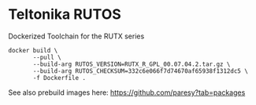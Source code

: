 # Teltonika RUTOS
Dockerized Toolchain for the RUTX series

```
docker build \
       --pull \
       --build-arg RUTOS_VERSION=RUTX_R_GPL_00.07.04.2.tar.gz \
       --build-arg RUTOS_CHECKSUM=332c6e066f7d74670af65938f1312dc5 \
       -f Dockerfile .
```

See also prebuild images here: https://github.com/paresy?tab=packages
